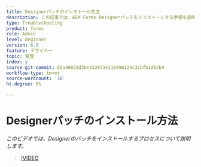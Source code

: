 ```yaml
---
title: Designerパッチのインストール方法
description: この記事では、AEM Forms Designerパッチをインストールする手順を説明します
type: Troubleshooting
product: forms
role: Admin
level: Beginner
version: 6.5
feature: デザイナー
topic: 管理
index: y
source-git-commit: 65a40826d3be322673e116d98124c3cbfb1d6eb4
workflow-type: tm+mt
source-wordcount: '36'
ht-degree: 5%

---
```



# Designerパッチのインストール方法

*このビデオでは、Designerのパッチをインストールするプロセスについて説明します。*

>[!VIDEO](https://video.tv.adobe.com/v/335504?quality=9&learn=on)

